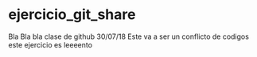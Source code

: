 # ejercicio_git_share
Bla Bla bla clase de github 30/07/18
Este va a ser un conflicto de codigos
este ejercicio es leeeento
